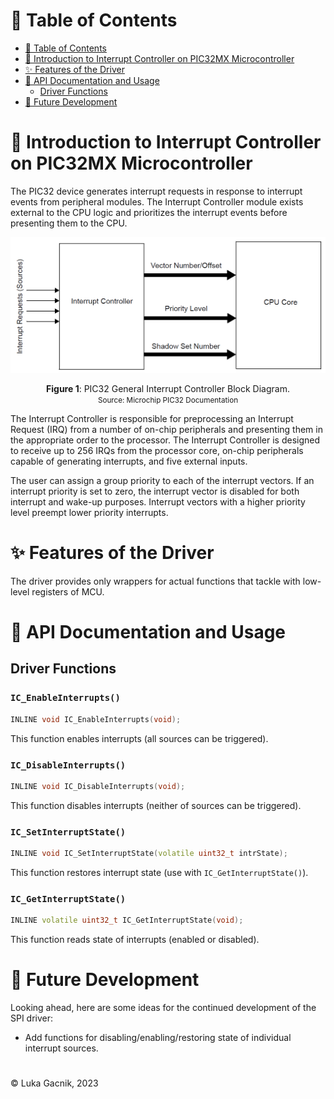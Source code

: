 # 📑 Table of Contents

- [📑 Table of Contents](#-table-of-contents)
- [📘 Introduction to Interrupt Controller on PIC32MX Microcontroller](#-introduction-to-interrupt-controller-on-pic32mx-microcontroller)
- [✨ Features of the Driver](#-features-of-the-driver)
- [📖 API Documentation and Usage](#-api-documentation-and-usage)
  - [Driver Functions](#driver-functions)
- [🚀 Future Development](#-future-development)

# 📘 Introduction to Interrupt Controller on PIC32MX Microcontroller

The PIC32 device generates interrupt requests in response to interrupt events from peripheral modules. The Interrupt Controller module exists external to the CPU logic and prioritizes the interrupt events before presenting them to the CPU.

<div align="center">

<a id="fig1"></a>
![fig1](./img/ic_block.png)

**Figure 1**: PIC32 General Interrupt Controller Block Diagram.<br>
<small>Source: Microchip PIC32 Documentation</small>

</div>

The Interrupt Controller is responsible for preprocessing an Interrupt Request (IRQ) from a number of on-chip peripherals and presenting them in the appropriate order to the processor. The Interrupt Controller is designed to receive up to 256 IRQs from the processor core, on-chip peripherals capable of generating interrupts, and five external inputs.

The user can assign a group priority to each of the interrupt vectors. If an interrupt priority is set to zero, the interrupt vector is disabled for both interrupt and wake-up purposes. Interrupt vectors with a higher priority level preempt lower priority interrupts.

# ✨ Features of the Driver

The driver provides only wrappers for actual functions that tackle with low-level registers of MCU.

# 📖 API Documentation and Usage

## Driver Functions

### `IC_EnableInterrupts()`
```cpp
INLINE void IC_EnableInterrupts(void);
```
This function enables interrupts (all sources can be triggered).


### `IC_DisableInterrupts()`
```cpp
INLINE void IC_DisableInterrupts(void);
```
This function disables interrupts (neither of sources can be triggered).

### `IC_SetInterruptState()`
```cpp
INLINE void IC_SetInterruptState(volatile uint32_t intrState);
```
This function restores interrupt state (use with `IC_GetInterruptState()`).

### `IC_GetInterruptState()`
```cpp
INLINE volatile uint32_t IC_GetInterruptState(void);
```
This function reads state of interrupts (enabled or disabled).

# 🚀 Future Development

Looking ahead, here are some ideas for the continued development of the SPI driver:
- Add functions for disabling/enabling/restoring state of individual interrupt sources.

# 

&copy; Luka Gacnik, 2023
